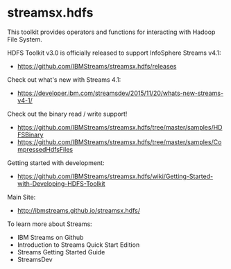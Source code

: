 streamsx.hdfs
=============
This toolkit provides operators and functions for interacting with Hadoop File System.

HDFS Toolkit v3.0 is officially released to support InfoSphere Streams v4.1:
* https://github.com/IBMStreams/streamsx.hdfs/releases

Check out what's new with Streams 4.1:
 * https://developer.ibm.com/streamsdev/2015/11/20/whats-new-streams-v4-1/

Check out the binary read / write support!
* https://github.com/IBMStreams/streamsx.hdfs/tree/master/samples/HDFSBinary
* https://github.com/IBMStreams/streamsx.hdfs/tree/master/samples/CompressedHdfsFiles

Getting started with development:
* https://github.com/IBMStreams/streamsx.hdfs/wiki/Getting-Started-with-Developing-HDFS-Toolkit

Main Site:
* http://ibmstreams.github.io/streamsx.hdfs/

To learn more about Streams:
* IBM Streams on Github
* Introduction to Streams Quick Start Edition
* Streams Getting Started Guide
* StreamsDev
